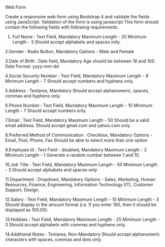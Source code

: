 Web Form

Create a responsive web form using Bootstrap 4 and validate the fields using JavaScript.
Validation of the form is using javascript
This form should contain the following fields with following requirements.
1. Full Name :
    Text Field, Mandatory
    Maximum Length - 20
    Minimum Length - 3
    Should accept alphabets and spaces only.

2.Gender :
    Radio Button, Mandatory
    Options - Male and Female

3.Date of Birth :
    Date field, Mandatory
    Age should be between 18 and 100.
    Date Format: yyyy-mm-dd

4.Social Security Number :
    Text Field, Mandatory
    Maximum Length - 9
    Minimum Length - 7
    Should accept numbers and hyphens only.

5.Address :
    Textarea, Mandatory
    Should accept alphanumeric, spaces, commas and hyphens only.

6.Phone Number :
    Text Field, Mandatory
    Maximum Length - 10
    Minimum Length - 7
    Should accept numbers only.

7.Email :
    Text Field, Mandatory
    Maximum Length - 50
    Should be a valid email address.
    Should accept gmail.com and yahoo.com only.

8.Preferred Method of Communication :
    Checkbox, Mandatory
    Options - Email, Post, Phone, Fax
    Should be able to select more than one option

9.Employee Id :
    Text Field - disabled, Mandatory
    Maximum Length - 2
    Minimum Length - 1
    Generate a random number between 1 and 10.

10.Job Title :
    Text Field, Mandatory
    Maximum Length - 50
    Minimum Length - 3
    Should accept alphabets and spaces only

11.Department :
    Dropdown, Mandatory
    Options - Sales, Marketing, Human Resources, Finance, Engineering, Information Technology (IT), Customer Support, Design.

12.Salary :
    Text Field, Mandatory
    Maximum Length - 10
    Minimum Length - 3
    Should display in the amount format (i.e. If you enter 100, then it should be displayed as 100.00).

13.Hobbies :
    Text Field, Mandatory
    Maximum Length - 25
    Minimum Length - 3
    Should accept alphabets with commas and hyphens only.

14.Additional Notes :
    Textarea, Non-Mandatory
    Should accept alphanumeric characters with spaces, commas and dots only.


